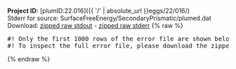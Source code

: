 **Project ID:** [plumID:22.016]({{ '/' | absolute_url }}eggs/22/016/)  
Stderr for source:  SurfaceFreeEnergy/SecondaryPrismatic/plumed.dat   
Download: [zipped raw stdout](plumed.dat.plumed.stdout.txt.zip) - [zipped raw stderr](plumed.dat.plumed.stderr.txt.zip) 
{% raw %}
<pre>
#! Only the first 1000 rows of the error file are shown below
#! To inspect the full error file, please download the zipped raw stderr file above
</pre>
{% endraw %}
